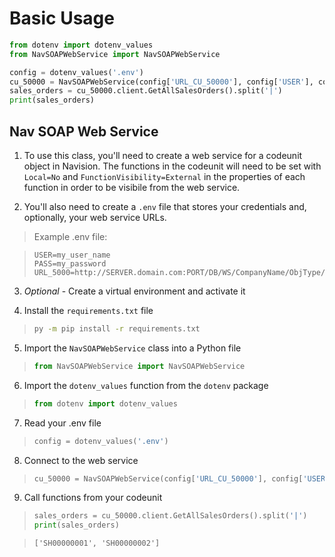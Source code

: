 # Basic Usage

``` python
from dotenv import dotenv_values
from NavSOAPWebService import NavSOAPWebService

config = dotenv_values('.env')
cu_50000 = NavSOAPWebService(config['URL_CU_50000'], config['USER'], config['PASS'])
sales_orders = cu_50000.client.GetAllSalesOrders().split('|')
print(sales_orders)
```

## Nav SOAP Web Service

1. To use this class, you'll need to create a web service for a codeunit object in Navision.  The functions in the codeunit will need to be set with `Local=No` and `FunctionVisibility=External` in the properties of each function in order to be visibile from the web service.

2. You'll also need to create a `.env` file that stores your credentials and, optionally, your web service URLs.

>Example .env file:

>``` dotenv
>USER=my_user_name
>PASS=my_password
>URL_5000=http://SERVER.domain.com:PORT/DB/WS/CompanyName/ObjType/ObjName
>```

3. *Optional* - Create a virtual environment and activate it

4. Install the `requirements.txt` file

>``` bat
>py -m pip install -r requirements.txt
>```

5. Import the `NavSOAPWebService` class into a Python file

>``` python
>from NavSOAPWebService import NavSOAPWebService
>```

6. Import the `dotenv_values` function from the `dotenv` package

>``` python
>from dotenv import dotenv_values
>```

7. Read your .env file

>``` python
>config = dotenv_values('.env')
>```

8. Connect to the web service

>``` python
>cu_50000 = NavSOAPWebService(config['URL_CU_50000'], config['USER'], config['PASS'])
>```

9. Call functions from your codeunit

>``` python
>sales_orders = cu_50000.client.GetAllSalesOrders().split('|')
>print(sales_orders)
>```

>`['SH00000001', 'SH00000002']`
